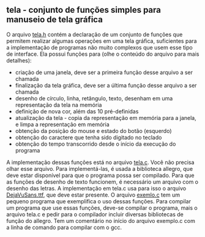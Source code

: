 ## tela - conjunto de funções simples para manuseio de tela gráfica

O arquivo [tela.h](tela.h) contém a declaração de um conjunto de funções que permitem realizar algumas operações em uma tela gráfica, suficientes para a implementação de programas não muito complexos que usem esse tipo de interface.
Ela possui funções para (olhe o conteúdo do arquivo para mais detalhes):
- criação de uma janela, deve ser a primeira função desse arquivo a ser chamada
- finalização da tela gráfica, deve ser a última função desse arquivo a ser chamada
- desenho de círculo, linha, retângulo, texto, desenham em uma representação da tela na memória
- definição de nova cor, além das 10 pré-definidas
- atualização da tela - copia da representação em memória para a janela, e limpa a representação em memória
- obtenção da posição do mouse e estado do botão (esquerdo)
- obtenção do caractere que tenha sido digitado no teclado
- obtenção do tempo transcorrido desde o início da execução do programa

A implementação dessas funções está no arquivo [tela.c](tela.c). Você não precisa olhar esse arquivo. Para implementá-las, é usada a biblioteca allegro, que deve estar disponível para que o programa possa ser compilado.
Para que as funções de desenho de texto funcionem, é necessário um arquivo com o desenho das letras. A implementação em tela.c usa para isso o arquivo [DejaVuSans.ttf](DejaVuSans.ttf), que deve estar presente.
O arquivo [exemlo.c](exemplo.c) tem um pequeno programa que exemplifica o uso dessas funções.
Para compilar um programa que use essas funções, deve-se compilar o programa, mais o arquivo tela.c e pedir para o compilador incluir diversas bibliotecas de função do allegro. Tem um comentário no início do arquivo exemplo.c com a linha de comando para compilar com o gcc.

